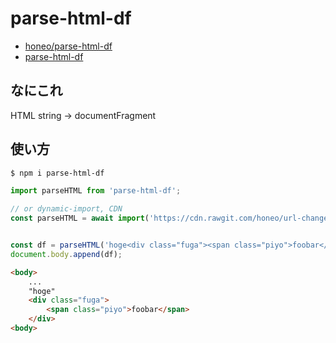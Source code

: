 # parse-html-df
* [honeo/parse-html-df](https://github.com/honeo/parse-html-df)  
* [parse-html-df](https://www.npmjs.com/package/parse-html-df)


## なにこれ
HTML string -> documentFragment


## 使い方
```sh
$ npm i parse-html-df
```
```js
import parseHTML from 'parse-html-df';

// or dynamic-import, CDN
const parseHTML = await import('https://cdn.rawgit.com/honeo/url-change/master/index.mjs');


const df = parseHTML('hoge<div class="fuga"><span class="piyo">foobar</span></div>');
document.body.append(df);
```
```html
<body>
	...
	"hoge"
	<div class="fuga">
		<span class="piyo">foobar</span>
	</div>
<body>
```
